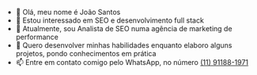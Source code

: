 - 👋 Olá, meu nome é João Santos
- 👀 Estou interessado em SEO e desenvolvimento full stack
- 🌱 Atualmente, sou Analista de SEO numa agência de marketing de performance
- 💞️ Quero desenvolver minhas habilidades enquanto elaboro alguns projetos, pondo conhecimentos em prática
- 📫 Entre em contato comigo pelo WhatsApp, no número <a href="https://wa.me/5511911881971">(11) 91188-1971</a>

<!---
TitoButkus/TitoButkus is a ✨ special ✨ repository because its `README.md` (this file) appears on your GitHub profile.
You can click the Preview link to take a look at your changes.
--->
